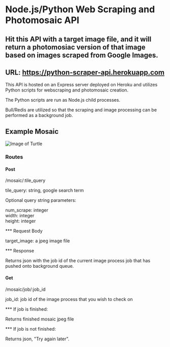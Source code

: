 # Node.js/Python Web Scraping and Photomosaic API

## Hit this API with a target image file, and it will return a photomosiac version of that image based on images scraped from Google Images.

## URL: https://python-scraper-api.herokuapp.com

This API is hosted on an Express server deployed on Heroku and utilizes Python scripts for webscraping and photomosaic creation.

The Python scripts are run as Node.js child processes.

Bull/Redis are utilized so that the scraping and image processing can be performed as a background job.

## Example Mosaic

![Image of Turtle](https://github.com/alexwang177/python-scraper-api/blob/master/readme_images/turtle.jpg)

### Routes

#### Post

/mosaic/:tile_query

tile_query: string, google search term

Optional query string parameters:

num_scrape: integer\
width: integer\
height: integer

\*\*\* Request Body

target_image: a jpeg image file

\*\*\* Response

Returns json with the job id of the current image process job that has pushed onto background queue.

#### Get

/mosaic/job/:job_id

job_id: job id of the image process that you wish to check on

\*\*\* If job is finished:

Returns finished mosaic jpeg file

\*\*\* If job is not finished:

Returns json, "Try again later".

